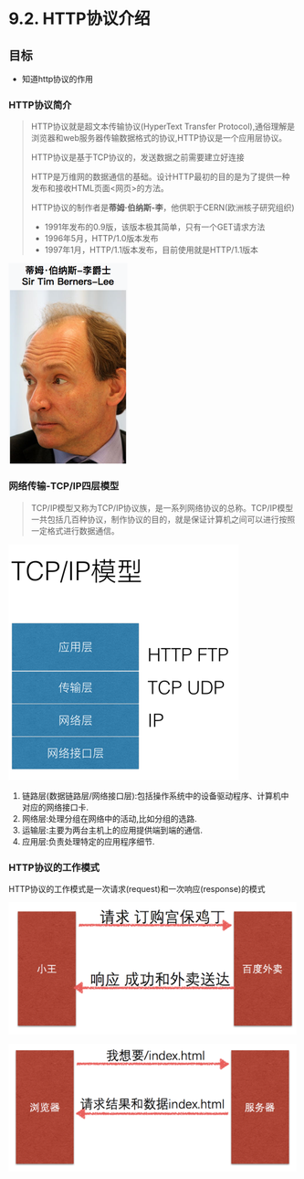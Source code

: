 # 9.2. HTTP协议介绍

目标
--

*   知道http协议的作用

### HTTP协议简介

> HTTP协议就是超文本传输协议(HyperText Transfer Protocol),通俗理解是浏览器和web服务器传输数据格式的协议,HTTP协议是一个应用层协议。
>
> HTTP协议是基于TCP协议的，发送数据之前需要建立好连接
>
> HTTP是万维网的数据通信的基础。设计HTTP最初的目的是为了提供一种发布和接收HTML页面<网页>的方法。
>
> HTTP协议的制作者是**蒂姆·伯纳斯-李**，他供职于CERN(欧洲核子研究组织)
>
> *   1991年发布的0.9版，该版本极其简单，只有一个GET请求方法
> *   1996年5月，HTTP/1.0版本发布
> *   1997年1月，HTTP/1.1版本发布，目前使用就是HTTP/1.1版本

![](imgs/http作者.png)

### 网络传输-TCP/IP四层模型

> TCP/IP模型又称为TCP/IP协议族，是一系列网络协议的总称。TCP/IP模型一共包括几百种协议，制作协议的目的，就是保证计算机之间可以进行按照一定格式进行数据通信。

![](imgs/tcpip.png)

1.  链路层(数据链路层/网络接口层):包括操作系统中的设备驱动程序、计算机中对应的网络接口卡.
2.  网络层:处理分组在网络中的活动,比如分组的选路.
3.  运输层:主要为两台主机上的应用提供端到端的通信.
4.  应用层:负责处理特定的应用程序细节.

### HTTP协议的工作模式

HTTP协议的工作模式是一次请求(request)和一次响应(response)的模式

![](imgs/请求响应-1.png)

![](imgs/请求响应-2.png)